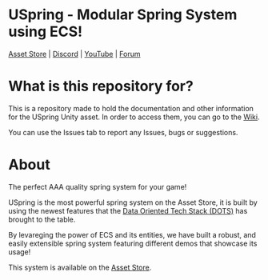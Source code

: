 # USpring - Modular Spring System using ECS!

[Asset Store]() | [Discord]() | [YouTube]() | [Forum]()

# What is this repository for?

This is a repository made to hold the documentation and other information for the USpring Unity asset. In order to access them, you can go to the [Wiki](https://github.com/anueves1/USpringDocs/wiki).

You can use the Issues tab to report any Issues, bugs or suggestions.

# About

The perfect AAA quality spring system for your game!

USpring is the most powerful spring system on the Asset Store, it is built by using the newest features that the [Data Oriented Tech Stack (DOTS)](https://unity.com/dots) has brought to the table. 

By levareging the power of ECS and its entities, we have built a robust, and easily extensible spring system featuring different demos that showcase its usage!

This system is available on the [Asset Store]().
